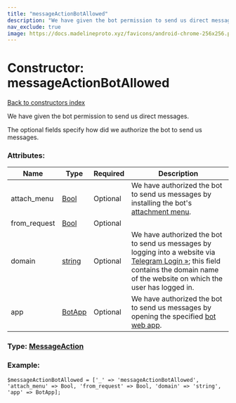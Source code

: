 ```yaml
---
title: "messageActionBotAllowed"
description: "We have given the bot permission to send us direct messages."
nav_exclude: true
image: https://docs.madelineproto.xyz/favicons/android-chrome-256x256.png
---
```

# Constructor: messageActionBotAllowed  
[Back to constructors index](/API_docs/constructors/index.html)



We have given the bot permission to send us direct messages.

The optional fields specify how did we authorize the bot to send us messages.

### Attributes:

| Name     |    Type       | Required | Description |
|----------|---------------|----------|-------------|
|attach\_menu|[Bool](/API_docs/types/Bool.html) | Optional|We have authorized the bot to send us messages by installing the bot's [attachment menu](https://core.telegram.org/api/bots/attach).|
|from\_request|[Bool](/API_docs/types/Bool.html) | Optional|
|domain|[string](/API_docs/types/string.html) | Optional|We have authorized the bot to send us messages by logging into a website via [Telegram Login »](https://core.telegram.org/widgets/login); this field contains the domain name of the website on which the user has logged in.|
|app|[BotApp](/API_docs/types/BotApp.html) | Optional|We have authorized the bot to send us messages by opening the specified [bot web app](https://core.telegram.org/api/bots/webapps).|



### Type: [MessageAction](/API_docs/types/MessageAction.html)


### Example:

```
$messageActionBotAllowed = ['_' => 'messageActionBotAllowed', 'attach_menu' => Bool, 'from_request' => Bool, 'domain' => 'string', 'app' => BotApp];
```  
